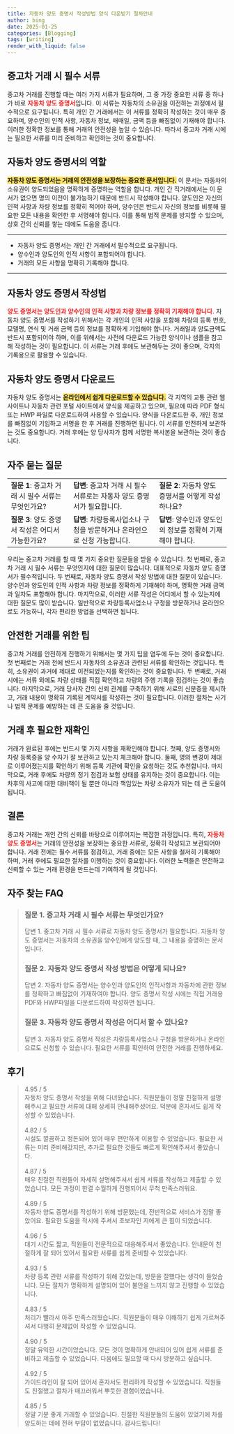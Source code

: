 ```yaml
---
title: 자동차 양도 증명서 작성방법 양식 다운받기 절차안내
author: bing
date: 2025-01-25
categories: [Blogging]
tags: [writing]
render_with_liquid: false
---
```



<h2 id='중고차_거래_필수_서류'>중고차 거래 시 필수 서류</h2>

<p>중고차 거래를 진행할 때는 여러 가지 서류가 필요하며, 그 중 가장 중요한 서류 중 하나가 바로 <b><span style="color: #ee2323;">자동차 양도 증명서</span></b>입니다. 이 서류는 자동차의 소유권을 이전하는 과정에서 필수적으로 요구됩니다. 특히 개인 간 거래에서는 이 서류를 정확히 작성하는 것이 매우 중요하며, 양수인의 인적 사항, 자동차 정보, 매매일, 금액 등을 빠짐없이 기재해야 합니다. 이러한 정확한 정보를 통해 거래의 안전성을 높일 수 있습니다. 따라서 중고차 거래 시에는 필요한 서류를 미리 준비하고 확인하는 것이 중요합니다.</p>

<h2 id='자동차_양도_증명서의_역할'>자동차 양도 증명서의 역할</h2>

<p><b><span style="background-color: #ffe066;">자동차 양도 증명서는 거래의 안전성을 보장하는 중요한 문서입니다.</span></b> 이 문서는 자동차의 소유권이 양도되었음을 명확하게 증명하는 역할을 합니다. 개인 간 직거래에서는 이 문서가 없으면 명의 이전이 불가능하기 때문에 반드시 작성해야 합니다. 양도인은 자신의 인적 사항과 차량 정보를 정확히 적어야 하며, 양수인은 반드시 자신의 정보를 비롯해 필요한 모든 내용을 확인한 후 서명해야 합니다. 이를 통해 법적 문제를 방지할 수 있으며, 상호 간의 신뢰를 쌓는 데에도 도움을 줍니다.</p>

<hr />

<ul>
    <li>자동차 양도 증명서는 개인 간 거래에서 필수적으로 요구됩니다.</li>
    <li>양수인과 양도인의 인적 사항이 포함되어야 합니다.</li>
    <li>거래의 모든 사항을 명확히 기록해야 합니다.</li>
</ul>

<hr />

<h2 id='자동차_양도_증명서_작성법'>자동차 양도 증명서 작성법</h2>

<p><b><span style="color: #ee2323;">양도 증명서는 양도인과 양수인의 인적 사항과 차량 정보를 정확히 기재해야 합니다.</span></b> 자동차 양도 증명서를 작성하기 위해서는 각 개인의 인적 사항을 포함해 차량의 등록 번호, 모델명, 연식 및 거래 금액 등의 정보를 정확하게 기입해야 합니다. 거래일과 양도금액도 반드시 포함되어야 하며, 이를 위해서는 사전에 다운로드 가능한 양식이나 샘플을 참고해 작성하는 것이 필요합니다. 이 서류는 거래 후에도 보관해두는 것이 좋으며, 각자의 기록용으로 활용할 수 있습니다.</p>

<h2 id='자동차_양도_증명서_다운로드'>자동차 양도 증명서 다운로드</h2>

<p>자동차 양도 증명서는 <b><span style="background-color: #ffe066;">온라인에서 쉽게 다운로드할 수 있습니다.</span></b> 각 지역의 교통 관련 웹사이트나 자동차 관련 포털 사이트에서 양식을 제공하고 있으며, 필요에 따라 PDF 형식 또는 HWP 파일로 다운로드하여 사용할 수 있습니다. 양식을 다운로드한 후, 개인 정보를 빠짐없이 기입하고 서명을 한 후 거래를 진행하면 됩니다. 이 서류를 안전하게 보관하는 것도 중요합니다. 거래 후에는 양 당사자가 함께 서명한 복사본을 보관하는 것이 좋습니다.</p>

<h2 id='자주_묻는_질문'>자주 묻는 질문</h2>

<table>
    <tr>
        <td><b>질문 1</b>: 중고차 거래 시 필수 서류는 무엇인가요?</td>
        <td><b>답변</b>: 중고차 거래 시 필수 서류로는 자동차 양도 증명서가 필요합니다.</td>
        <td><b>질문 2</b>: 자동차 양도 증명서를 어떻게 작성하나요?</td>
    </tr>
    <tr>
        <td><b>질문 3</b>: 양도 증명서 작성은 어디서 가능한가요?</td>
        <td><b>답변</b>: 차량등록사업소나 구청을 방문하거나 온라인으로 신청 가능합니다.</td>
        <td><b>답변</b>: 양수인과 양도인의 정보를 정확히 기재해야 합니다.</td>
    </tr>
</table>

<p>우리는 중고차 거래를 할 때 몇 가지 중요한 질문들을 받을 수 있습니다. 첫 번째로, 중고차 거래 시 필수 서류는 무엇인지에 대한 질문이 많습니다. 대표적으로 자동차 양도 증명서가 필수적입니다. 두 번째로, 자동차 양도 증명서 작성 방법에 대한 질문이 있습니다. 양수인과 양도인의 인적 사항과 차량 정보를 정확하게 기재해야 하며, 명확한 거래 금액과 일자도 포함해야 합니다. 마지막으로, 이러한 서류 작성은 어디에서 할 수 있는지에 대한 질문도 많이 받습니다. 일반적으로 차량등록사업소나 구청을 방문하거나 온라인으로도 가능하니, 각자 편리한 방법을 선택하면 됩니다.</p>

<h2 id='안전한_거래_팁'>안전한 거래를 위한 팁</h2>

<p>중고차 거래를 안전하게 진행하기 위해서는 몇 가지 팁을 염두에 두는 것이 중요합니다. 첫 번째로는 거래 전에 반드시 자동차의 소유권과 관련된 서류를 확인하는 것입니다. 특히, 소유권이 과거에 제대로 이전되었는지를 확인하는 것이 중요합니다. 두 번째로, 거래 시에는 서류 외에도 차량 상태를 직접 확인하고 차량의 주행 기록을 점검하는 것이 좋습니다. 마지막으로, 거래 당사자 간의 신뢰 관계를 구축하기 위해 서로의 신분증을 제시하고, 거래 내용이 명확히 기록된 계약서를 작성하는 것이 필요합니다. 이러한 절차는 사기나 법적 문제를 예방하는 데 큰 도움을 줄 것입니다.</p>

<h2 id='거래_후_필요한_재확인'>거래 후 필요한 재확인</h2>

<p>거래가 완료된 후에는 반드시 몇 가지 사항을 재확인해야 합니다. 첫째, 양도 증명서와 차량 등록증을 양 수자가 잘 보관하고 있는지 체크해야 합니다. 둘째, 명의 변경이 제대로 이루어졌는지를 확인하기 위해 등록 기관에 확인을 요청하는 것도 추천합니다. 마지막으로, 거래 후에도 차량의 정기 점검과 보험 상태를 유지하는 것이 중요합니다. 이는 차후의 사고에 대한 대비책이 될 뿐만 아니라 책임있는 차량 소유자가 되는 데 큰 도움이 됩니다.</p>

<h2 id='결론'>결론</h2>

<p>중고차 거래는 개인 간의 신뢰를 바탕으로 이루어지는 복잡한 과정입니다. 특히, <b><span style="color: #ee2323;">자동차 양도 증명서</span></b>는 거래의 안전성을 보장하는 중요한 서류로, 정확히 작성되고 보관되어야 합니다. 거래 전에는 필수 서류를 점검하고, 거래 중에는 모든 사항을 철저히 기록해야 하며, 거래 후에도 필요한 절차를 이행하는 것이 중요합니다. 이러한 노력들은 안전하고 신뢰할 수 있는 거래 환경을 만드는데 기여하게 될 것입니다.</p>


<h2 id='자주_찾는_FAQ'>자주 찾는 FAQ</h2>
<div itemscope="" itemtype="https://schema.org/FAQPage"> 
<blockquote> 
<div itemscope="" itemprop="mainEntity" itemtype="https://schema.org/Question"> 
<h3 itemprop="name">질문 1. 중고차 거래 시 필수 서류는 무엇인가요?</h3> 
<div itemscope="" itemprop="acceptedAnswer" itemtype="https://schema.org/Answer"> 
<span itemprop="text"> 
<p>답변 1. 중고차 거래 시 필수 서류로 자동차 양도 증명서가 필요합니다. 자동차 양도 증명서는 자동차의 소유권을 양수인에게 양도할 때, 그 내용을 증명하는 문서입니다.</p> 
</span> 
</div> 
</div> 
<div itemscope="" itemprop="mainEntity" itemtype="https://schema.org/Question"> 
<h3 itemprop="name">질문 2. 자동차 양도 증명서 작성 방법은 어떻게 되나요?</h3> 
<div itemscope="" itemprop="acceptedAnswer" itemtype="https://schema.org/Answer"> 
<span itemprop="text"> 
<p>답변 2. 자동차 양도 증명서는 양수인과 양도인의 인적사항과 자동차에 관한 정보를 정확하고 빠짐없이 기재하여야 합니다. 양도 증명서 작성 시에는 직접 거래용 PDF와 HWP파일을 다운로드하여 작성하면 됩니다.</p> 
</span> 
</div> 
</div> 
<div itemscope="" itemprop="mainEntity" itemtype="https://schema.org/Question"> 
<h3 itemprop="name">질문 3. 자동차 양도 증명서 작성은 어디서 할 수 있나요?</h3> 
<div itemscope="" itemprop="acceptedAnswer" itemtype="https://schema.org/Answer"> 
<span itemprop="text"> 
<p>답변 3. 자동차 양도 증명서 작성은 차량등록사업소나 구청을 방문하거나 온라인으로도 신청할 수 있습니다. 필요한 서류를 확인하여 안전한 거래를 진행하세요.</p> 
</span> 
</div> 
</div> 
</blockquote> 
</div>
<h2 id='후기'>후기</h2>
<div itemscope itemtype="https://schema.org/Product">
  <blockquote>
  <div itemprop="review" itemscope itemtype="https://schema.org/Review">
      <div itemprop="reviewRating" itemscope itemtype="https://schema.org/Rating"> <span itemprop="ratingValue">4.95</span> / <span itemprop="bestRating">5</span> </div>
      <span itemprop="reviewBody">자동차 양도 증명서 작성을 위해 다녀왔습니다. 직원분들이 정말 친절하게 설명해주시고 필요한 서류에 대해 상세히 안내해주셨어요. 덕분에 혼자서도 쉽게 작성할 수 있었습니다.</span>
  </div>
  <br>
  <div itemprop="review" itemscope itemtype="https://schema.org/Review">
      <div itemprop="reviewRating" itemscope itemtype="https://schema.org/Rating"> <span itemprop="ratingValue">4.82</span> / <span itemprop="bestRating">5</span> </div>
      <span itemprop="reviewBody">시설도 깔끔하고 정돈되어 있어 매우 편안하게 이용할 수 있었습니다. 필요한 서류는 미리 준비해갔지만, 추가로 필요한 것들도 빠르게 확인해주셔서 좋았습니다.</span>
  </div>
  <br>
  <div itemprop="review" itemscope itemtype="https://schema.org/Review">
      <div itemprop="reviewRating" itemscope itemtype="https://schema.org/Rating"> <span itemprop="ratingValue">4.87</span> / <span itemprop="bestRating">5</span> </div>
      <span itemprop="reviewBody">매우 친절한 직원들이 자세히 설명해주셔서 쉽게 서류를 작성하고 제출할 수 있었습니다. 모든 과정이 한결 수월하게 진행되어서 무척 만족스러워요.</span>
  </div>
  <br>
  <div itemprop="review" itemscope itemtype="https://schema.org/Review">
      <div itemprop="reviewRating" itemscope itemtype="https://schema.org/Rating"> <span itemprop="ratingValue">4.89</span> / <span itemprop="bestRating">5</span> </div>
      <span itemprop="reviewBody">자동차 양도 증명서를 작성하기 위해 방문했는데, 전반적으로 서비스가 정말 좋았어요. 필요한 도움을 적시에 주셔서 초보자인 저에게 큰 힘이 되었습니다.</span>
  </div>
  <br>
  <div itemprop="review" itemscope itemtype="https://schema.org/Review">
      <div itemprop="reviewRating" itemscope itemtype="https://schema.org/Rating"> <span itemprop="ratingValue">4.96</span> / <span itemprop="bestRating">5</span> </div>
      <span itemprop="reviewBody">대기 시간도 짧고, 직원들이 전문적으로 대응해주셔서 좋았습니다. 안내문이 친절하게 잘 되어 있어서 필요한 서류를 쉽게 준비할 수 있었습니다.</span>
  </div>
  <br>
  <div itemprop="review" itemscope itemtype="https://schema.org/Review">
      <div itemprop="reviewRating" itemscope itemtype="https://schema.org/Rating"> <span itemprop="ratingValue">4.93</span> / <span itemprop="bestRating">5</span> </div>
      <span itemprop="reviewBody">차량 등록 관련 서류를 작성하기 위해 갔었는데, 방문을 잘했다는 생각이 들었습니다. 모든 절차가 명확하게 설명되어 있어 불안을 느끼지 않고 진행할 수 있었습니다.</span>
  </div>
  <br>
  <div itemprop="review" itemscope itemtype="https://schema.org/Review">
      <div itemprop="reviewRating" itemscope itemtype="https://schema.org/Rating"> <span itemprop="ratingValue">4.83</span> / <span itemprop="bestRating">5</span> </div>
      <span itemprop="reviewBody">처리가 빨라서 아주 만족스러웠습니다. 직원분들이 매우 이해하기 쉽게 가르쳐주셔서 다행히 문제없이 작성할 수 있었습니다.</span>
  </div>
  <br>
  <div itemprop="review" itemscope itemtype="https://schema.org/Review">
      <div itemprop="reviewRating" itemscope itemtype="https://schema.org/Rating"> <span itemprop="ratingValue">4.90</span> / <span itemprop="bestRating">5</span> </div>
      <span itemprop="reviewBody">정말 유익한 시간이었습니다. 모든 것이 명확하게 안내되어 있어 쉽게 서류를 준비하고 제출할 수 있었습니다. 다음에도 필요할 때 다시 방문하고 싶습니다.</span>
  </div>
  <br>
  <div itemprop="review" itemscope itemtype="https://schema.org/Review">
      <div itemprop="reviewRating" itemscope itemtype="https://schema.org/Rating"> <span itemprop="ratingValue">4.92</span> / <span itemprop="bestRating">5</span> </div>
      <span itemprop="reviewBody">가이드라인이 잘 되어 있어서 혼자서도 편리하게 작성할 수 있었습니다. 직원들도 친절했고 절차가 매끄러워서 뿌듯한 경험이었습니다.</span>
  </div>
  <br>
  <div itemprop="review" itemscope itemtype="https://schema.org/Review">
      <div itemprop="reviewRating" itemscope itemtype="https://schema.org/Rating"> <span itemprop="ratingValue">4.85</span> / <span itemprop="bestRating">5</span> </div>
      <span itemprop="reviewBody">정말 기분 좋게 거래할 수 있었습니다. 친절한 직원분들의 도움이 있었기에 차를 양도하는 데에 전혀 부담이 없었습니다. 감사드립니다!</span>
  </div>
  </blockquote>
</div>
